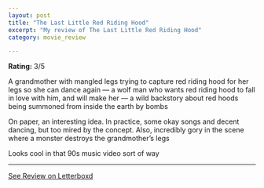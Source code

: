```yaml
---
layout: post
title: "The Last Little Red Riding Hood"
excerpt: "My review of The Last Little Red Riding Hood"
category: movie_review

---
```


**Rating:** 3/5

A grandmother with mangled legs trying to capture red riding hood for her legs so she can dance again — a wolf man who wants red riding hood to fall in love with him, and will make her — a wild backstory about red hoods being summoned from inside the earth by bombs

On paper, an interesting idea. In practice, some okay songs and decent dancing, but too mired by the concept. Also, incredibly gory in the scene where a monster destroys the grandmother’s legs

Looks cool in that 90s music video sort of way

<hr>

[See Review on Letterboxd](https://boxd.it/4jzQSn)
